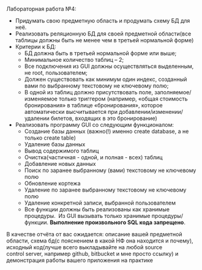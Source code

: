 Лабораторная работа №4:
*	Придумать свою предметную область и продумать схему БД для неё.
*	Реализовать реляционную БД для своей предметной области(все таблицы должны быть не менее чем в третьей нормальной форме)
*	Критерии к БД:
    *	БД должна быть в третьей нормальной форме или выше;
    *	Минимальное количество таблиц – 2;
    *	Все подключения из GUI должны осуществляться выделенным, не root, пользователем;
    *	Должен существовать как минимум один индекс, созданный вами по выбранному текстовому не ключевому полю;
    *	В одной из таблиц должно присутствовать поле, заполняемое/изменяемое только триггером (например, «общая стоимость бронирования» в таблице «бронирования», которое автоматически высчитывается при добавлении/изменении/удалении билетов, входящих в это бронирование)
*	Реализовать программу GUI со следующим функционалом:
    *	Создание базы данных (важно(!) именно create database, а не только create table)
    *	Удаление базы данных
    *	Вывод содержимого таблиц
    *	Очистка(частичная - одной, и полная - всех) таблиц
    *	Добавление новых данных
    *	Поиск по заранее выбранному (вами) текстовому не ключевому полю
    *	Обновление кортежа
    *	Удаление по заранее выбранному текстовому не ключевому полю
    *	Удаление конкретной записи, выбранной пользователем
    *	Все функции должны быть реализованы как хранимые процедуры. 
Из GUI вызывать только хранимые процедуры/функции. **Выполнение произвольного SQL кода запрещено**.


В качестве отчёта от вас ожидается: описание вашей предметной области, схема бд(с пояснением в какой НФ она находится и почему), исходный код(лучше всего выкладывайте на любой source control server, например github, bitbucket и мне просто ссылку) и демонстрация работы вашего приложения на практике

